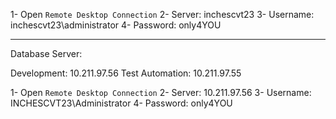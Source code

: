 
1- Open `Remote Desktop Connection` 
2- Server:  inchescvt23
3- Username:  inchescvt23\\administrator
4- Password:  only4YOU


---
Database Server: 

Development: 10.211.97.56
Test Automation: 10.211.97.55

1- Open `Remote Desktop Connection` 
2- Server:  10.211.97.56
3- Username:  INCHESCVT23\\Administrator
4- Password:  only4YOU

